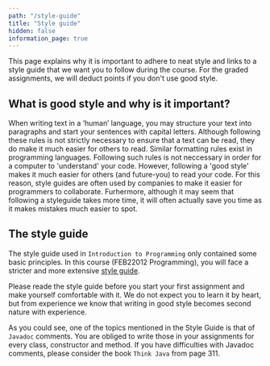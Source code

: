 ```yaml
---
path: "/style-guide"
title: "Style guide"
hidden: false
information_page: true
---
```


This page explains why it is important to adhere to neat style and links to a style guide that we want you to follow during the course. For the graded assignments, we will deduct points if you don't use good style.

## What is good style and why is it important?
When writing text in a ‘human’ language, you may structure your text into paragraphs and start your sentences with capital letters. Although following these rules is not strictly necessary to ensure that a text can be read, they do make it much easier for others to read. 
Similar formatting rules exist in programming languages. Following such rules is not neccessary in order for a computer to 'understand' your code. However, following a 'good style' makes it much easier for others (and future-you) to read your code. 
For this reason, style guides are often used by companies to make it easier for programmers to collaborate. Furhermore, although it may seem that following a styleguide takes more time, it will often actually save you time as it makes mistakes much easier to spot.

## The style guide
The style guide used in `Introduction to Programming` only contained some basic principles. In this course (FEB22012 Programming), you will face a stricter and more extensive [style guide](https://erasmusuniversityautolab.github.io/FEB22012-StyleGuide).

Please reade the style guide before you start your first assignment and make yourself comfortable with it. We do not expect you to learn it by heart, but from experience we know that writing in good style becomes second nature with experience.

As you could see, one of the topics mentioned in the Style Guide is that of `Javadoc` comments. You are obliged to write those in your assignments for every class, constructor and method. If you have difficulties with Javadoc comments, please consider the book `Think Java` from page 311.
